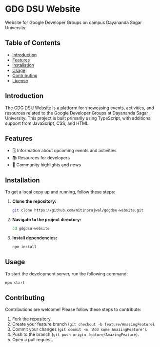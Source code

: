 # GDG DSU Website

Website for Google Developer Groups on campus Dayananda Sagar University.

## Table of Contents

- [Introduction](#introduction)
- [Features](#features)
- [Installation](#installation)
- [Usage](#usage)
- [Contributing](#contributing)
- [License](#license)

## Introduction

The GDG DSU Website is a platform for showcasing events, activities, and resources related to the Google Developer Groups at Dayananda Sagar University. This project is built primarily using TypeScript, with additional support from JavaScript, CSS, and HTML.

## Features

- 🗓️ Information about upcoming events and activities
- 📚 Resources for developers
- 🌟 Community highlights and news

## Installation

To get a local copy up and running, follow these steps:

1. **Clone the repository:**
   ```sh
   git clone https://github.com/nitinprajwal/gdgdsu-website.git
   ```
2. **Navigate to the project directory:**
   ```sh
   cd gdgdsu-website
   ```
3. **Install dependencies:**
   ```sh
   npm install
   ```

## Usage

To start the development server, run the following command:
```sh
npm start
```

## Contributing

Contributions are welcome! Please follow these steps to contribute:

1. Fork the repository.
2. Create your feature branch (`git checkout -b feature/AmazingFeature`).
3. Commit your changes (`git commit -m 'Add some AmazingFeature'`).
4. Push to the branch (`git push origin feature/AmazingFeature`).
5. Open a pull request.
